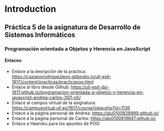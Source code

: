 # Introduction

## Práctica 5 de la asignatura de Desarrollo de Sistemas Informáticos

### Programación orientada a Objetos y Herencia en JavaScript

#### Enlaces:

* Enlace a la desripción de la práctica: https://casianorodriguezleon.gitbooks.io/ull-esit-1617/content/practicas/practicaoop.html
* Enlace al libro desde Github: https://ull-esit-dsi-1617.github.io/programacion-orientada-a-objetos-y-herencia-en-javascript-andrea-carlos-35l1-p5/
* Enlace al campus virtual de la asignatura: https://campusvirtual.ull.es/1617/course/view.php?id=1136
* Enlace a la página personal de Andrea: https://alu0100826999.github.io/
* Enlace a la página personal de Carlos: https://alu0100819847.github.io/
* Enlace a Haeroku para los apuntes de POO: 


